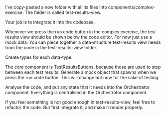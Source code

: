 I've copy-pasted a now folder with all its files into components/complex-exercise.
The folder is called test-results-view.

Your job is to integrate it into the codebase.

Whenever we press the run code button in the complex exercise, the test results view should be shown below the code editor.
For now just use a mock data. You can piece together a data-structure test-results view needs from the code in the test-results-view folder.

Create types for each data-type.

The core component is TestResultsButtons, because those are used to step between each test results. Generate a mock object that spawns when we press the run code button. This will change but now for the sake of testing.

Analyse the code, and put any state that it needs into the Orchestrator component.
Everything is centralised in the Orchestrator component.

If you feel something is not good enough in test-results-view, feel free to refactor the code. But first integrate it, and make it render properly.
